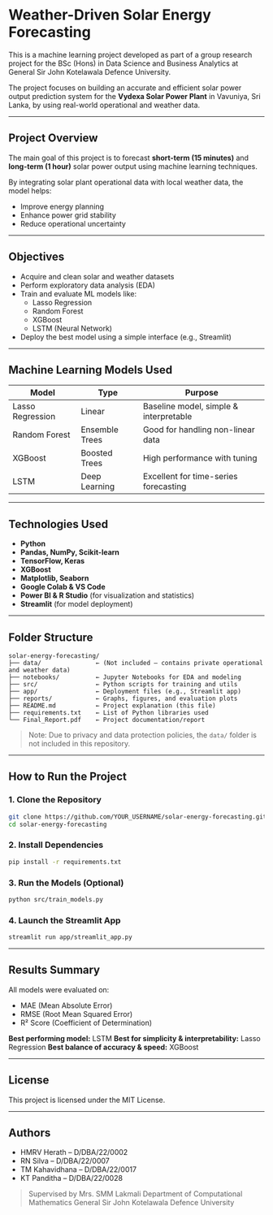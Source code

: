 # Weather-Driven Solar Energy Forecasting

This is a machine learning project developed as part of a group research project for the BSc (Hons) in Data Science and Business Analytics at General Sir John Kotelawala Defence University.

The project focuses on building an accurate and efficient solar power output prediction system for the **Vydexa Solar Power Plant** in Vavuniya, Sri Lanka, by using real-world operational and weather data.

---

## Project Overview

The main goal of this project is to forecast **short-term (15 minutes)** and **long-term (1 hour)** solar power output using machine learning techniques.

By integrating solar plant operational data with local weather data, the model helps:
- Improve energy planning
- Enhance power grid stability
- Reduce operational uncertainty

---

## Objectives

- Acquire and clean solar and weather datasets
- Perform exploratory data analysis (EDA)
- Train and evaluate ML models like:
  - Lasso Regression
  - Random Forest
  - XGBoost
  - LSTM (Neural Network)
- Deploy the best model using a simple interface (e.g., Streamlit)

---

## Machine Learning Models Used

| Model              | Type           | Purpose                             |
|-------------------|----------------|-------------------------------------|
| Lasso Regression  | Linear         | Baseline model, simple & interpretable |
| Random Forest      | Ensemble Trees | Good for handling non-linear data   |
| XGBoost            | Boosted Trees  | High performance with tuning        |
| LSTM               | Deep Learning  | Excellent for time-series forecasting|

---

## Technologies Used

- **Python**
- **Pandas, NumPy, Scikit-learn**
- **TensorFlow, Keras**
- **XGBoost**
- **Matplotlib, Seaborn**
- **Google Colab & VS Code**
- **Power BI & R Studio** (for visualization and statistics)
- **Streamlit** (for model deployment)

---

## Folder Structure

```text
solar-energy-forecasting/
├── data/               ← (Not included – contains private operational and weather data)
├── notebooks/          ← Jupyter Notebooks for EDA and modeling
├── src/                ← Python scripts for training and utils
├── app/                ← Deployment files (e.g., Streamlit app)
├── reports/            ← Graphs, figures, and evaluation plots
├── README.md           ← Project explanation (this file)
├── requirements.txt    ← List of Python libraries used
└── Final_Report.pdf    ← Project documentation/report
````

> Note: Due to privacy and data protection policies, the `data/` folder is not included in this repository.

---

## How to Run the Project

### 1. Clone the Repository

```bash
git clone https://github.com/YOUR_USERNAME/solar-energy-forecasting.git
cd solar-energy-forecasting
```

### 2. Install Dependencies

```bash
pip install -r requirements.txt
```

### 3. Run the Models (Optional)

```bash
python src/train_models.py
```

### 4. Launch the Streamlit App

```bash
streamlit run app/streamlit_app.py
```

---

## Results Summary

All models were evaluated on:

* MAE (Mean Absolute Error)
* RMSE (Root Mean Squared Error)
* R² Score (Coefficient of Determination)

**Best performing model:** LSTM
**Best for simplicity & interpretability:** Lasso Regression
**Best balance of accuracy & speed:** XGBoost

---

## License

This project is licensed under the MIT License.

---

## Authors

* HMRV Herath – D/DBA/22/0002
* RN Silva – D/DBA/22/0007
* TM Kahavidhana – D/DBA/22/0017
* KT Panditha – D/DBA/22/0028

> Supervised by Mrs. SMM Lakmali
> Department of Computational Mathematics
> General Sir John Kotelawala Defence University




